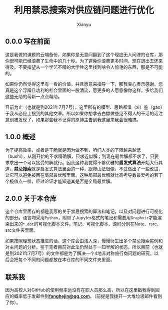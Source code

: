 # <center>利用禁忌搜索对供应链问题进行优化</center>
<center>Xianyu</center>

## 0.0.0 写在前面
这是我做的课题的云端备份，如果你是无意间翻到了这个理应无人问津的仓库，那你很可能已经浪费了生命中的几十秒。为了避免你浪费更多时间，现在退出去还来得及。不要指望从一个学艺不精的大学牲这里找到啥令人惊艳的东西，那是不可能的。

如果你仍然觉得这里有一看的价值，并且愿意来指导一下，那我衷心表示感谢。您真是这个浮躁且功利的社会里面的一股清流，愿更多的人愿意像你这样，多给我们这些无助的萌新一点点帮助。

目前为止（也就是到2021年7月7号），这里所有的模型、思路都借（xi）鉴（gao）于我从必应上搜到的其他文章。所以如果你想拿去白嫖做些见不得人的干活的话注意别被发现了，如果那些我不记得的原博主告到我这里来我会很难搞。

## 1.0.0 概述
为了提高效率，或者是干脆就是因为做不到，咱们人类的下限越来越低（bushi），从刚开始的不求精确解，只求近似解；到现在最优解都不求了，只要求求出一个可以接受的解就行。因此这种我觉得不够优雅的**启发式算法**开始大行其道。**禁忌搜索**就是启发式算法里面的一种，跟爬山法很像，不过做出了一些改进，让它可以避免被困在局部最优解里面。这种局部最优解就比高考导数最爱考的若干个极值点一样，经过论证才能知道其是否是全局最优解。

## 2.0.0 关于本仓库
这个仓库里面存的都是我写的关于禁忌搜索的算法和笔记，以及对问题进行可视化的部分。语言均采用`Python`，附带了Jupyter格式的笔记和需要用`Graphviz`才能渲染出来的`*.dot`的可视化脚本文件。笔记、可视化脚本、源码分别在Note、rsrc、src文件夹里面。

如果按照理想状态推进的话，这个库会由浅入深，慢慢衍生出多个禁忌搜索实例和对主问题的分析。鉴于笔者目前对此法仍然处于一知半解的状态，所以目前（也就是到2021年7月7号）的文件都是为了解决一个4地非对称旅行商问题的研究。以后会把每个不同的问题都放在本仓库的不同文件夹里面。

## 联系我
因为高校人对GitHub的使用频率远没有在职人员那么高，所以在这里戳我得到回应的概率低于发邮件到**fanghejin@qq.com**。（前提是我拨开一大堆垃圾邮件看到了你）。